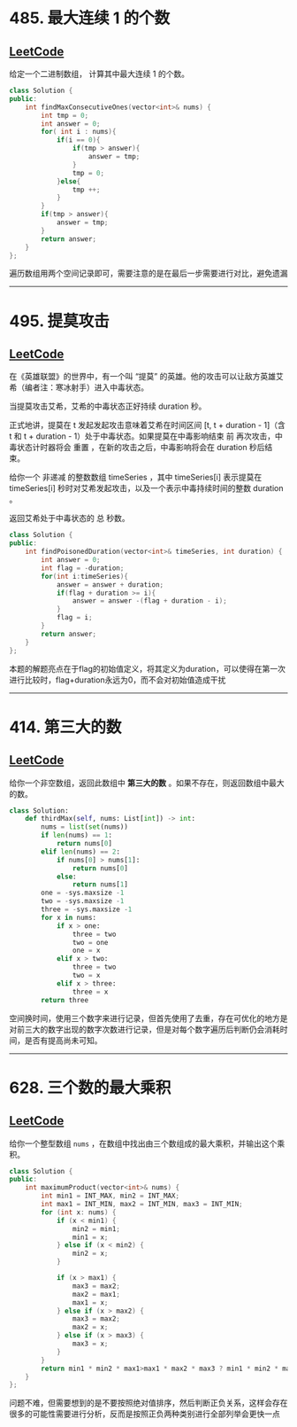 # 485. 最大连续 1 的个数

## [LeetCode](https://leetcode-cn.com/problems/max-consecutive-ones/)

给定一个二进制数组， 计算其中最大连续 1 的个数。

```c++
class Solution {
public:
    int findMaxConsecutiveOnes(vector<int>& nums) {
        int tmp = 0;
        int answer = 0;
        for( int i : nums){
            if(i == 0){
                if(tmp > answer){
                    answer = tmp;
                }
                tmp = 0;
            }else{
                tmp ++;
            }
        }
        if(tmp > answer){
            answer = tmp;
        }
        return answer;
    }
};
```

遍历数组用两个空间记录即可，需要注意的是在最后一步需要进行对比，避免遗漏

---

# 495. 提莫攻击

## [LeetCode](https://leetcode-cn.com/problems/teemo-attacking/)

在《英雄联盟》的世界中，有一个叫 “提莫” 的英雄。他的攻击可以让敌方英雄艾希（编者注：寒冰射手）进入中毒状态。

当提莫攻击艾希，艾希的中毒状态正好持续 duration 秒。

正式地讲，提莫在 t 发起发起攻击意味着艾希在时间区间 [t, t + duration - 1]（含 t 和 t + duration - 1）处于中毒状态。如果提莫在中毒影响结束 前 再次攻击，中毒状态计时器将会 重置 ，在新的攻击之后，中毒影响将会在 duration 秒后结束。

给你一个 非递减 的整数数组 timeSeries ，其中 timeSeries[i] 表示提莫在 timeSeries[i] 秒时对艾希发起攻击，以及一个表示中毒持续时间的整数 duration 。

返回艾希处于中毒状态的 总 秒数。

```c++
class Solution {
public:
    int findPoisonedDuration(vector<int>& timeSeries, int duration) {
        int answer = 0;
        int flag = -duration;
        for(int i:timeSeries){
            answer = answer + duration;
            if(flag + duration >= i){
                answer = answer -(flag + duration - i);
            }
            flag = i;
        }
        return answer;
    }
};
```

本题的解题亮点在于flag的初始值定义，将其定义为duration，可以使得在第一次进行比较时，flag+duration永远为0，而不会对初始值造成干扰

---

# 414. 第三大的数

## [LeetCode](https://leetcode-cn.com/problems/third-maximum-number/)

给你一个非空数组，返回此数组中 **第三大的数** 。如果不存在，则返回数组中最大的数。

```python
class Solution:
    def thirdMax(self, nums: List[int]) -> int:
        nums = list(set(nums))
        if len(nums) == 1:
            return nums[0]
        elif len(nums) == 2:
            if nums[0] > nums[1]:
                return nums[0]
            else:
                return nums[1]
        one = -sys.maxsize -1
        two = -sys.maxsize -1
        three = -sys.maxsize -1
        for x in nums:
            if x > one:
                three = two
                two = one
                one = x
            elif x > two:
                three = two
                two = x
            elif x > three:
                three = x
        return three

```

空间换时间，使用三个数字来进行记录，但首先使用了去重，存在可优化的地方是对前三大的数字出现的数字次数进行记录，但是对每个数字遍历后判断仍会消耗时间，是否有提高尚未可知。

---

# 628. 三个数的最大乘积

## [LeetCode](https://leetcode-cn.com/problems/maximum-product-of-three-numbers/)

给你一个整型数组 `nums` ，在数组中找出由三个数组成的最大乘积，并输出这个乘积。

```c++
class Solution {
public:
    int maximumProduct(vector<int>& nums) {
        int min1 = INT_MAX, min2 = INT_MAX;
        int max1 = INT_MIN, max2 = INT_MIN, max3 = INT_MIN;
        for (int x: nums) {
            if (x < min1) {
                min2 = min1;
                min1 = x;
            } else if (x < min2) {
                min2 = x;
            }

            if (x > max1) {
                max3 = max2;
                max2 = max1;
                max1 = x;
            } else if (x > max2) {
                max3 = max2;
                max2 = x;
            } else if (x > max3) {
                max3 = x;
            }
        }
        return min1 * min2 * max1>max1 * max2 * max3 ? min1 * min2 * max1:max1 * max2 * max3;
    }
};
```

问题不难，但需要想到的是不要按照绝对值排序，然后判断正负关系，这样会存在很多的可能性需要进行分析，反而是按照正负两种类别进行全部列举会更快一点
